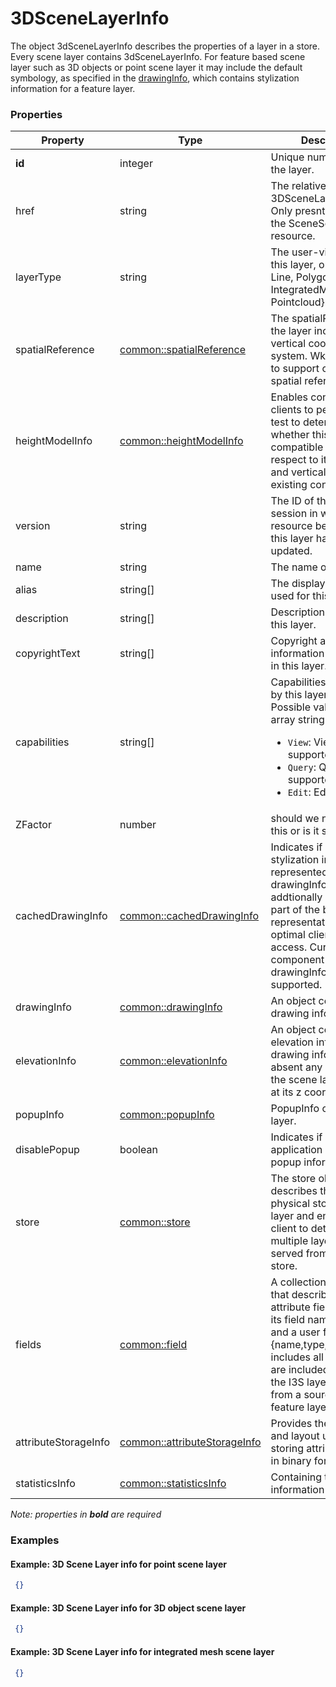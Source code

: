 # 3DSceneLayerInfo

The object 3dSceneLayerInfo describes the properties of a layer in a store. Every scene layer contains 3dSceneLayerInfo. For feature based scene layer such as 3D objects or point scene layer it may include the default symbology, as specified in the [drawingInfo](drawingInfo.md), which contains stylization information for a feature layer.

### Properties

| Property | Type | Description |
| --- | --- | --- |
| **id** | integer | Unique numeric ID of the layer. |
| href | string | The relative URL to the 3DSceneLayerResource. Only presnt as part of the SceneServiceInfo resource. |
| layerType | string | The user-visible type of this layer, one of {Point, Line, Polygon, 3DObject, IntegratedMesh, Pointcloud}. |
| spatialReference | [common::spatialReference](../../common/docs/spatialReference.md) | The spatialReference of the layer including the vertical coordinate system. Wkt is included to support custom spatial references. |
| heightModelInfo | [common::heightModelInfo](../../common/docs/heightModelInfo.md) | Enables consuming clients to perform quick test to determine whether this layer is compatible (with respect to its horizontal and vertical CRS) with existing content. |
| version | string | The ID of the last update session in which any resource belonging to this layer has been updated. |
| name | string | The name of this layer. |
| alias | string[] | The display alias to be used for this layer. |
| description | string[] | Description string for this layer. |
| copyrightText | string[] | Copyright and usage information for the data in this layer. |
| capabilities | string[] | Capabilities supported by this layer.<div>Possible values for each array string:<ul><li>`View`: View is supported.</li><li>`Query`: Query is supported.</li><li>`Edit`: Edit is defined.</li></ul></div> |
| ZFactor | number | should we not document this or is it still needed? |
| cachedDrawingInfo | [common::cachedDrawingInfo](cachedDrawingInfo.md) | Indicates if any stylization infomraton represented as drawingInfo is addtionally captured as part of the binnary mesh representation for optimal client side access. Currently color component of the drawingInfo is supported. |
| drawingInfo | [common::drawingInfo](drawingInfo.md) | An object containing drawing information. |
| elevationInfo | [common::elevationInfo](elevationInfo.md) | An object containing elevation information drawing information. If absent any content of the scene layer is drawn at its z coordinate. |
| popupInfo | [common::popupInfo](popupInfo.md) | PopupInfo of the scene layer. |
| disablePopup | boolean | Indicates if client application will show the popup information. |
| store | [common::store](store.md) | The store object describes the exact physical storage of a layer and enables the client to detect when multiple layers are served from the same store. |
| fields | [common::field](field.md) | A collection of objects that describe each attribute field regarding its field name, datatype and a user friendly name {name,type,alias}. It includes all fields that are included as part of the I3S layer as derived from a source input feature layer. |
| attributeStorageInfo | [common::attributeStorageInfo](attributeStorageInfo.md) | Provides the schema and layout used for storing attribute content in binary format in I3S. |
| statisticsInfo | [common::statisticsInfo](statisticsInfo.md) | Containing the statistical information for a layer. |

*Note: properties in **bold** are required*

### Examples 

#### Example: 3D Scene Layer info for point scene layer 

```json
 {} 
```

#### Example: 3D Scene Layer info for 3D object scene layer 

```json
 {} 
```

#### Example: 3D Scene Layer info for integrated mesh scene layer 

```json
 {} 
```

